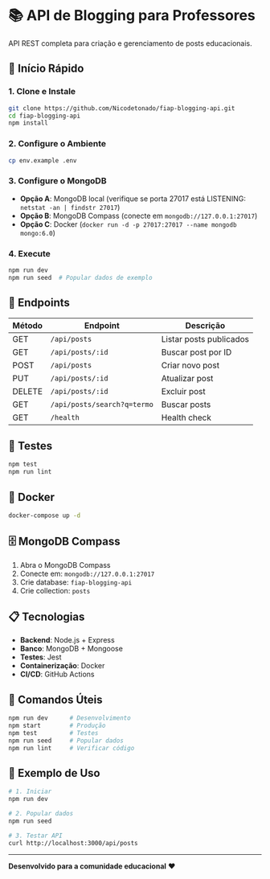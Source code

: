 # 📚 API de Blogging para Professores

API REST completa para criação e gerenciamento de posts educacionais.

## 🚀 Início Rápido

### 1. Clone e Instale
```bash
git clone https://github.com/Nicodetonado/fiap-blogging-api.git
cd fiap-blogging-api
npm install
```

### 2. Configure o Ambiente
```bash
cp env.example .env
```

### 3. Configure o MongoDB
- **Opção A**: MongoDB local (verifique se porta 27017 está LISTENING: `netstat -an | findstr 27017`)
- **Opção B**: MongoDB Compass (conecte em `mongodb://127.0.0.1:27017`)
- **Opção C**: Docker (`docker run -d -p 27017:27017 --name mongodb mongo:6.0`)

### 4. Execute
```bash
npm run dev
npm run seed  # Popular dados de exemplo
```

## 📖 Endpoints

| Método | Endpoint | Descrição |
|--------|----------|-----------|
| GET | `/api/posts` | Listar posts publicados |
| GET | `/api/posts/:id` | Buscar post por ID |
| POST | `/api/posts` | Criar novo post |
| PUT | `/api/posts/:id` | Atualizar post |
| DELETE | `/api/posts/:id` | Excluir post |
| GET | `/api/posts/search?q=termo` | Buscar posts |
| GET | `/health` | Health check |

## 🧪 Testes

```bash
npm test
npm run lint
```

## 🐳 Docker

```bash
docker-compose up -d
```

## 🗄️ MongoDB Compass

1. Abra o MongoDB Compass
2. Conecte em: `mongodb://127.0.0.1:27017`
3. Crie database: `fiap-blogging-api`
4. Crie collection: `posts`

## 📋 Tecnologias

- **Backend**: Node.js + Express
- **Banco**: MongoDB + Mongoose
- **Testes**: Jest
- **Containerização**: Docker
- **CI/CD**: GitHub Actions

## 🔧 Comandos Úteis

```bash
npm run dev      # Desenvolvimento
npm start        # Produção
npm test         # Testes
npm run seed     # Popular dados
npm run lint     # Verificar código
```

## 🎯 Exemplo de Uso

```bash
# 1. Iniciar
npm run dev

# 2. Popular dados
npm run seed

# 3. Testar API
curl http://localhost:3000/api/posts
```

---

**Desenvolvido para a comunidade educacional** ❤️ 
